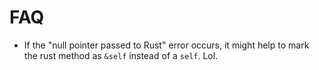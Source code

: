 # FAQ

- If the "null pointer passed to Rust" error occurs, it might help to mark the
  rust method as `&self` instead of a `self`. Lol.
